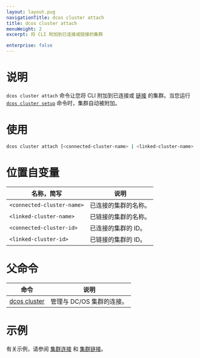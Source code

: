 ```yaml
---
layout: layout.pug
navigationTitle: dcos cluster attach
title: dcos cluster attach
menuWeight: 2
excerpt: 将 CLI 附加到已连接或链接的集群

enterprise: false
---
```


# 说明
`dcos cluster attach` 命令让您将 CLI 附加到已连接或 [链接](/cn/1.11/cli/command-reference/dcos-cluster/dcos-cluster-link/) 的集群。当您运行 [`dcos cluster setup`](/cn/1.11/cli/command-reference/dcos-cluster/dcos-cluster-setup/) 命令时，集群自动被附加。

# 使用

```bash
dcos cluster attach [<connected-cluster-name> | <linked-cluster-name> | <connected-cluster-id> | <linked-cluster-id>]
```

# 位置自变量

| 名称，简写 | 说明 |
|---------|-------------|
| `<connected-cluster-name>` | 已连接的集群的名称。 |
| `<linked-cluster-name>` | 已链接的集群的名称。 |
| `<connected-cluster-id>` | 已连接的集群的 ID。 |
| `<linked-cluster-id>` | 已链接的集群的 ID。 |

# 父命令

| 命令 | 说明 |
|---------|-------------|
| [dcos cluster](/cn/1.11/cli/command-reference/dcos-cluster/) | 管理与 DC/OS 集群的连接。 |

# 示例
有关示例，请参阅 [集群连接](/cn/1.11/administering-clusters/multiple-clusters/cluster-connections/) 和 [集群链接](/cn/1.11/administering-clusters/multiple-clusters/cluster-links/)。
